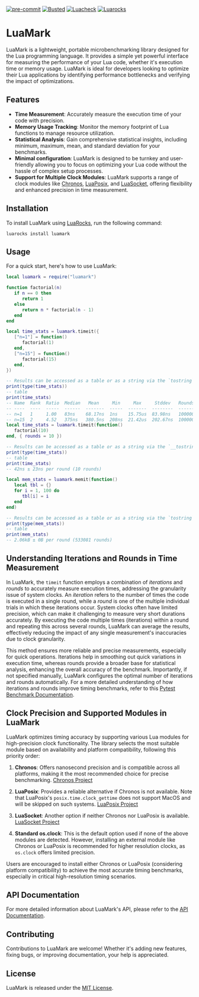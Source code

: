 [![pre-commit](https://img.shields.io/badge/pre--commit-enabled-brightgreen?logo=pre-commit)](https://github.com/pre-commit/pre-commit)
[![Busted](https://github.com/jeffzi/luamark/actions/workflows/busted.yml/badge.svg)](https://github.com/jeffzi/luamark/actions/workflows/busted.yml)
[![Luacheck](https://github.com/jeffzi/luamark/actions/workflows/luacheck.yml/badge.svg)](https://github.com/jeffzi/luamark/actions/workflows/luacheck.yml)
[![Luarocks](https://img.shields.io/luarocks/v/jeffzi/luamark?label=Luarocks&logo=Lua)](https://luarocks.org/modules/jeffzi/luamark)

# LuaMark

LuaMark is a lightweight, portable microbenchmarking library designed for the Lua programming language. It provides a simple yet powerful interface for measuring the performance of your Lua code, whether it's execution time or memory usage. LuaMark is ideal for developers looking to optimize their Lua applications by identifying performance bottlenecks and verifying the impact of optimizations.

## Features

- **Time Measurement**: Accurately measure the execution time of your code with precision.
- **Memory Usage Tracking**: Monitor the memory footprint of Lua functions to manage resource utilization.
- **Statistical Analysis**: Gain comprehensive statistical insights, including minimum, maximum, mean, and standard deviation for your benchmarks.
- **Minimal configuration**: LuaMark is designed to be turnkey and user-friendly allowing you to focus on optimizing your Lua code without the hassle of complex setup processes.
- **Support for Multiple Clock Modules**: LuaMark supports a range of clock modules like [Chronos](https://github.com/chronos-timetravel/chronos), [LuaPosix](https://github.com/luaposix/luaposix), and [LuaSocket](https://github.com/diegonehab/luasocket), offering flexibility and enhanced precision in time measurement.

## Installation

To install LuaMark using [LuaRocks](https://luarocks.org/), run the following command:

```shell
luarocks install luamark
```

## Usage

For a quick start, here's how to use LuaMark:

```lua
local luamark = require("luamark")

function factorial(n)
   if n == 0 then
      return 1
   else
      return n * factorial(n - 1)
   end
end

local time_stats = luamark.timeit({
   ["n=1"] = function()
      factorial(1)
   end,
   ["n=15"] = function()
      factorial(15)
   end,
})

-- Results can be accessed as a table or as a string via the `tostring` metamethod.
print(type(time_stats))
-- table
print(time_stats)
-- Name  Rank  Ratio  Median   Mean     Min     Max     Stddev   Rounds
-- ----  ----  -----  ------  -------  -----  -------  --------  -------
-- n=1   1     1.00   83ns    68.17ns  1ns    15.75us  83.98ns   1000000
-- n=15  2     4.52   375ns   380.5ns  208ns  21.42us  202.67ns  1000000
local time_stats = luamark.timeit(function()
   factorial(10)
end, { rounds = 10 })

-- Results can be accessed as a table or as a string via the `__tostring` metamethod.
print(type(time_stats))
-- table
print(time_stats)
-- 42ns ± 23ns per round (10 rounds)

local mem_stats = luamark.memit(function()
   local tbl = {}
   for i = 1, 100 do
      tbl[i] = i
   end
end)

-- Results can be accessed as a table or as a string via the `tostring` metamethod.
print(type(mem_stats))
-- table
print(mem_stats)
-- 2.06kB ± 0B per round (533081 rounds)
```

## Understanding Iterations and Rounds in Time Measurement

In LuaMark, the `timeit` function employs a combination of _iterations_ and _rounds_ to accurately measure execution times, addressing the granularity issue of system clocks. An _iteration_ refers to the number of times the code is executed in a single round, while a _round_ is one of the multiple individual trials in which these iterations occur. System clocks often have limited precision, which can make it challenging to measure very short durations accurately. By executing the code multiple times (iterations) within a round and repeating this across several rounds, LuaMark can average the results, effectively reducing the impact of any single measurement's inaccuracies due to clock granularity.

This method ensures more reliable and precise measurements, especially for quick operations. Iterations help in smoothing out quick variations in execution time, whereas rounds provide a broader base for statistical analysis, enhancing the overall accuracy of the benchmark. Importantly, if not specified manually, LuaMark configures the optimal number of iterations and rounds automatically. For a more detailed understanding of how iterations and rounds improve timing benchmarks, refer to this [Pytest Benchmark Documentation](https://pytest-benchmark.readthedocs.io/en/latest/calibration.html).

## Clock Precision and Supported Modules in LuaMark

LuaMark optimizes timing accuracy by supporting various Lua modules for high-precision clock functionality. The library selects the most suitable module based on availability and platform compatibility, following this priority order:

1. **Chronos**: Offers nanosecond precision and is compatible across all platforms, making it the most recommended choice for precise benchmarking. [Chronos Project](https://github.com/ldrumm/chronos)

2. **LuaPosix**: Provides a reliable alternative if Chronos is not available. Note that LuaPosix's `posix.time.clock_gettime` does not support MacOS and will be skipped on such systems. [LuaPosix Project](https://github.com/luaposix/luaposix)

3. **LuaSocket**: Another option if neither Chronos nor LuaPosix is available. [LuaSocket Project](https://github.com/lunarmodules/luasocket)

4. **Standard os.clock**: This is the default option used if none of the above modules are detected. However, installing an external module like Chronos or LuaPosix is recommended for higher resolution clocks, as `os.clock` offers limited precision.

Users are encouraged to install either Chronos or LuaPosix (considering platform compatibility) to achieve the most accurate timing benchmarks, especially in critical high-resolution timing scenarios.

## API Documentation

For more detailed information about LuaMark's API, please refer to the [API Documentation](docs/api.md).

## Contributing

Contributions to LuaMark are welcome! Whether it's adding new features, fixing bugs, or improving documentation, your help is appreciated.

## License

LuaMark is released under the [MIT License](LICENSE).
